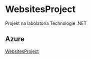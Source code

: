 # WebsitesProject
Projekt na labolatoria Technologie .NET

## Azure
[WebsitesProject](http://websitesproject.azurewebsites.net/)
